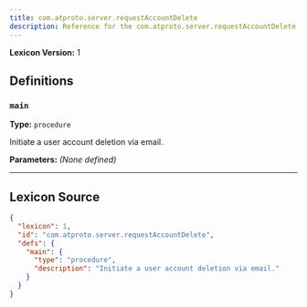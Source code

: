 ```yaml
---
title: com.atproto.server.requestAccountDelete
description: Reference for the com.atproto.server.requestAccountDelete lexicon
---
```

**Lexicon Version:** 1

## Definitions

<a name="main"></a>
### `main`

**Type:** `procedure`

Initiate a user account deletion via email.

**Parameters:** _(None defined)_


---

## Lexicon Source
```json
{
  "lexicon": 1,
  "id": "com.atproto.server.requestAccountDelete",
  "defs": {
    "main": {
      "type": "procedure",
      "description": "Initiate a user account deletion via email."
    }
  }
}
```
